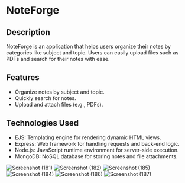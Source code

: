 
# NoteForge

## Description

NoteForge is an application that helps users organize their notes by categories like subject and topic. Users can easily upload files such as PDFs and search for their notes with ease.

## Features

- Organize notes by subject and topic.
- Quickly search for notes.
- Upload and attach files (e.g., PDFs).

## Technologies Used

- EJS: Templating engine for rendering dynamic HTML views.
- Express: Web framework for handling requests and back-end logic.
- Node.js: JavaScript runtime environment for server-side execution.
- MongoDB: NoSQL database for storing notes and file attachments.




![Screenshot (181)](https://github.com/user-attachments/assets/f2c41acd-8b4c-4abd-80b9-d2e1e5e248b2)
![Screenshot (182)](https://github.com/user-attachments/assets/3a7979f6-33cc-413e-bdc4-9b264079cc48)
![Screenshot (185)](https://github.com/user-attachments/assets/2f3fe1d8-6292-4ed7-9a08-b6c9159acdbc)
![Screenshot (184)](https://github.com/user-attachments/assets/c97afd49-97ce-444e-b162-1a772fb0bd70)
![Screenshot (186)](https://github.com/user-attachments/assets/af46ba0a-7741-4035-89b5-28fd05bbe43c)
![Screenshot (187)](https://github.com/user-attachments/assets/439d57d5-4eb4-4376-b911-23aaef46b37a)
